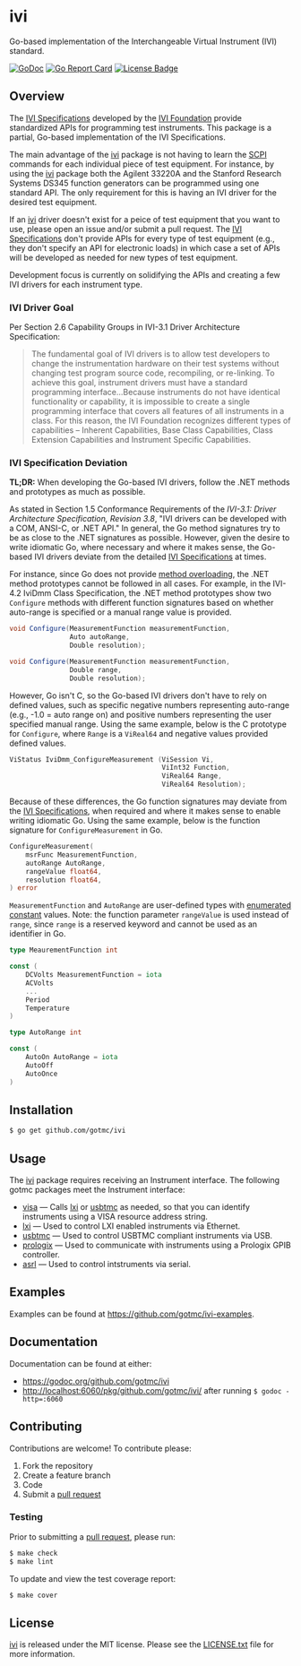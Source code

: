 # ivi

Go-based implementation of the Interchangeable Virtual Instrument (IVI)
standard.

[![GoDoc][godoc badge]][godoc link]
[![Go Report Card][report badge]][report card]
[![License Badge][license badge]][LICENSE.txt]

## Overview

The [IVI Specifications][ivi-specs] developed by the [IVI
Foundation][ivi-foundation] provide standardized APIs for programming test
instruments. This package is a partial, Go-based implementation of the IVI
Specifications.

The main advantage of the [ivi][] package is not having to learn the [SCPI][]
commands for each individual piece of test equipment. For instance, by using the
[ivi][] package both the Agilent 33220A and the Stanford Research Systems DS345
function generators can be programmed using one standard API. The only
requirement for this is having an IVI driver for the desired test equipment.

If an [ivi][] driver doesn't exist for a peice of test equipment that you want
to use, please open an issue and/or submit a pull request. The [IVI
Specifications][ivi-specs] don't provide APIs for every type of test equipment
(e.g., they don't specify an API for electronic loads) in which case a set of
APIs will be developed as needed for new types of test equipment.

Development focus is currently on solidifying the APIs and creating a few IVI
drivers for each instrument type.

### IVI Driver Goal

Per Section 2.6 Capability Groups in IVI-3.1 Driver Architecture Specification:

> The fundamental goal of IVI drivers is to allow test developers to change the
> instrumentation hardware on their test systems without changing test program
> source code, recompiling, or re-linking. To achieve this goal, instrument
> drivers must have a standard programming interface...Because instruments do
> not have identical functionality or capability, it is impossible to create a
> single programming interface that covers all features of all instruments in a
> class. For this reason, the IVI Foundation recognizes different types of
> capabilities – Inherent Capabilities, Base Class Capabilities, Class Extension
> Capabilities and Instrument Specific Capabilities.

### IVI Specification Deviation

**TL;DR:** When developing the Go-based IVI drivers, follow the .NET methods and
prototypes as much as possible.

As stated in Section 1.5 Conformance Requirements of the _IVI-3.1: Driver
Architecture Specification, Revision 3.8_, "IVI drivers can be developed with a
COM, ANSI-C, or .NET API." In general, the Go method signatures try to be as
close to the .NET signatures as possible. However, given the desire to write
idiomatic Go, where necessary and where it makes sense, the Go-based IVI drivers
deviate from the detailed [IVI Specifications][ivi-specs] at times.

For instance, since Go does not provide [method overloading][go-overload],
the .NET method prototypes cannot be followed in all cases. For example,
in the IVI-4.2 IviDmm Class Specification, the .NET method prototypes show two
`Configure` methods with different function signatures based on whether
auto-range is specified or a manual range value is provided.

```csharp
void Configure(MeasurementFunction measurementFunction,
               Auto autoRange,
               Double resolution);

void Configure(MeasurementFunction measurementFunction,
               Double range, 
               Double resolution);
```

However, Go isn't C, so the Go-based IVI drivers don't have to rely on defined
values, such as specific negative numbers representing auto-range (e.g., -1.0 =
auto range on) and positive numbers representing the user specified manual
range. Using the same example, below is the C prototype for `Configure`, where
`Range` is a `ViReal64` and negative values provided defined values.

```c
ViStatus IviDmm_ConfigureMeasurement (ViSession Vi,
                                      ViInt32 Function,
                                      ViReal64 Range,
                                      ViReal64 Resolution);
```

Because of these differences, the Go function signatures may deviate from the
[IVI Specifications][ivi-specs], when required and where it makes sense to
enable writing idiomatic Go. Using the same example, below is the function
signature for `ConfigureMeasurement` in Go.

```go
ConfigureMeasurement(
    msrFunc MeasurementFunction,
    autoRange AutoRange,
    rangeValue float64,
    resolution float64,
) error
```

`MeasurementFunction` and `AutoRange` are user-defined types with [enumerated
constant][go-enums] values. Note: the function parameter `rangeValue` is used
instead of `range`, since `range` is a reserved keyword and cannot be used as an
identifier in Go.

```go
type MeaurementFunction int

const (
	DCVolts MeasurementFunction = iota
	ACVolts
    ...
	Period
	Temperature
)

type AutoRange int

const (
	AutoOn AutoRange = iota
	AutoOff
	AutoOnce
)
```

## Installation

```bash
$ go get github.com/gotmc/ivi
```

## Usage

The [ivi][] package requires receiving an Instrument interface. The following
gotmc packages meet the Instrument interface:

- [visa][] — Calls [lxi][] or [usbtmc][] as needed, so that you can identify
  instruments using a VISA resource address string.
- [lxi][] — Used to control LXI enabled instruments via Ethernet.
- [usbtmc][] — Used to control USBTMC compliant instruments via USB.
- [prologix][] — Used to communicate with instruments using a Prologix GPIB
  controller.
- [asrl][] — Used to control intstruments via serial.

## Examples

Examples can be found at <https://github.com/gotmc/ivi-examples>.

## Documentation

Documentation can be found at either:

- <https://godoc.org/github.com/gotmc/ivi>
- <http://localhost:6060/pkg/github.com/gotmc/ivi/> after running `$
godoc -http=:6060`

## Contributing

Contributions are welcome! To contribute please:

1. Fork the repository
2. Create a feature branch
3. Code
4. Submit a [pull request][]

### Testing

Prior to submitting a [pull request][], please run:

```bash
$ make check
$ make lint
```

To update and view the test coverage report:

```bash
$ make cover
```

## License

[ivi][] is released under the MIT license. Please see the
[LICENSE.txt][] file for more information.

[asrl]: https://github.com/gotmc/asrl
[ivi]: https://github.com/gotmc/ivi
[ivi-foundation]: http://www.ivifoundation.org/
[ivi-specs]: http://www.ivifoundation.org/specifications/
[go-enums]: https://go.dev/doc/effective_go#constants
[go-overload]: https://go.dev/doc/faq#overloading
[godoc badge]: https://godoc.org/github.com/gotmc/ivi?status.svg
[godoc link]: https://godoc.org/github.com/gotmc/ivi
[LICENSE.txt]: https://github.com/gotmc/ivi/blob/master/LICENSE.txt
[license badge]: https://img.shields.io/badge/license-MIT-blue.svg
[lxi]: https://github.com/gotmc/lxi
[prologix]: https://github.com/gotmc/prologix
[pull request]: https://help.github.com/articles/using-pull-requests
[report badge]: https://goreportcard.com/badge/github.com/gotmc/ivi
[report card]: https://goreportcard.com/report/github.com/gotmc/ivi
[scpi]: http://www.ivifoundation.org/scpi/
[usbtmc]: https://github.com/gotmc/usbtmc
[visa]: https://github.com/gotmc/visa
